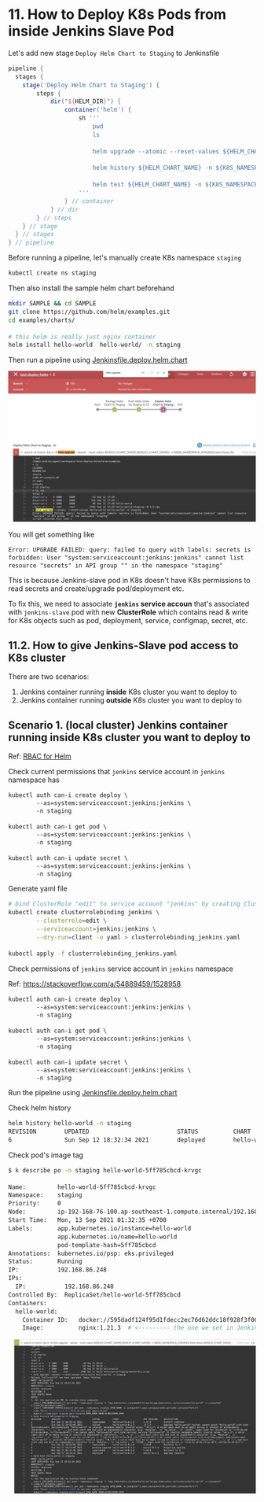 # 11. How to Deploy K8s Pods from inside Jenkins Slave Pod 

Let's add new stage `Deploy Helm Chart to Staging` to Jenkinsfile
```groovy
pipeline {
  stages {
    stage('Deploy Helm Chart to Staging') {
        steps {
            dir("${HELM_DIR}") {
                container('helm') {
                    sh '''
                        pwd
                        ls

                        helm upgrade --atomic --reset-values ${HELM_CHART_NAME} ${HELM_CHART_NAME}-${K8S_NAMESPACE_STAGING}/ -n ${K8S_NAMESPACE_STAGING}

                        helm history ${HELM_CHART_NAME} -n ${K8S_NAMESPACE_STAGING}

                        helm test ${HELM_CHART_NAME} -n ${K8S_NAMESPACE_STAGING}
                    '''
                } // container
            } // dir
        } // steps
    } // stage
  } // stages 
} // pipeline
```


Before running a pipeline, let's manually create K8s namespace `staging`

```sh
kubectl create ns staging
```

Then also install the sample helm chart beforehand
```sh
mkdir SAMPLE && cd SAMPLE
git clone https://github.com/helm/examples.git
cd examples/charts/

# this helm is really just nginx container
helm install hello-world  hello-world/ -n staging
```

Then run a pipeline using [Jenkinsfile.deploy.helm.chart](Jenkinsfile.deploy.helm.chart)

![alt text](../imgs/helm_upgrade_failed.png "")


You will get something like
```log
Error: UPGRADE FAILED: query: failed to query with labels: secrets is forbidden: User "system:serviceaccount:jenkins:jenkins" cannot list resource "secrets" in API group "" in the namespace "staging"
```


This is because Jenkins-slave pod in K8s doesn't have K8s permissions to read secrets and create/upgrade pod/deployment etc.


To fix this, we need to associate __`jenkins` service accoun__ that's associated with `jenkins-slave` pod with new __ClusterRole__ which contains read & write for K8s objects such as pod, deployment, service, configmap, secret, etc.





## 11.2. How to give Jenkins-Slave pod access to K8s cluster

There are two scenarios:
1. Jenkins container running __inside__ K8s cluster you want to deploy to
2. Jenkins container running __outside__ K8s cluster you want to deploy to


## Scenario 1. (local cluster) Jenkins container running __inside__ K8s cluster you want to deploy to

Ref: [RBAC for Helm](https://helm.sh/docs/topics/rbac/)

Check current permissions that `jenkins` service account in `jenkins` namespace has
```
kubectl auth can-i create deploy \
        --as=system:serviceaccount:jenkins:jenkins \
        -n staging

kubectl auth can-i get pod \
        --as=system:serviceaccount:jenkins:jenkins \
        -n staging

kubectl auth can-i update secret \
        --as=system:serviceaccount:jenkins:jenkins \
        -n staging
```


Generate yaml file 
```sh
# bind ClusterRole "edit" to service account "jenkins" by creating ClusterRoleBinding
kubectl create clusterrolebinding jenkins \
        --clusterrole=edit \
        --serviceaccount=jenkins:jenkins \
        --dry-run=client -o yaml > clusterrolebinding_jenkins.yaml

kubectl apply -f clusterrolebinding_jenkins.yaml
```

Check permissions of `jenkins` service account in `jenkins` namespace

Ref: https://stackoverflow.com/a/54889459/1528958
```
kubectl auth can-i create deploy \
        --as=system:serviceaccount:jenkins:jenkins \
        -n staging

kubectl auth can-i get pod \
        --as=system:serviceaccount:jenkins:jenkins \
        -n staging

kubectl auth can-i update secret \
        --as=system:serviceaccount:jenkins:jenkins \
        -n staging
```


Run the pipeline using [Jenkinsfile.deploy.helm.chart](Jenkinsfile.deploy.helm.chart)


Check helm history
```sh
helm history hello-world -n staging
REVISION        UPDATED                         STATUS          CHART                   APP VERSION     DESCRIPTION
6               Sun Sep 12 18:32:34 2021        deployed        hello-world-0.1.5       master-0.1.5    Upgrade complete  
```


Check pod's image tag
```sh
$ k describe po -n staging hello-world-5ff785cbcd-krvgc

Name:         hello-world-5ff785cbcd-krvgc
Namespace:    staging
Priority:     0
Node:         ip-192-168-76-100.ap-southeast-1.compute.internal/192.168.76.100
Start Time:   Mon, 13 Sep 2021 01:32:35 +0700
Labels:       app.kubernetes.io/instance=hello-world
              app.kubernetes.io/name=hello-world
              pod-template-hash=5ff785cbcd
Annotations:  kubernetes.io/psp: eks.privileged
Status:       Running
IP:           192.168.86.248
IPs:
  IP:           192.168.86.248
Controlled By:  ReplicaSet/hello-world-5ff785cbcd
Containers:
  hello-world:
    Container ID:   docker://595dadf124f95d1fdecc2ec76d62ddc18f928f3f0038e3f6fe64727056fd9797
    Image:          nginx:1.21.3  # <--------- the one we set in Jenkinsfile
```



![alt text](../imgs/helm_upgrade_successful.png "")


